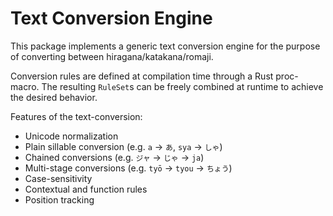 # Text Conversion Engine

This package implements a generic text conversion engine for the purpose of 
converting between hiragana/katakana/romaji.

Conversion rules are defined at compilation time through a Rust proc-macro. The
resulting `RuleSet`s can be freely combined at runtime to achieve the desired
behavior.

Features of the text-conversion:

- Unicode normalization
- Plain sillable conversion (e.g. `a` -> `あ`, `sya` -> `しゃ`)
- Chained conversions (e.g. `ジャ` -> `じゃ` -> `ja`)
- Multi-stage conversions (e.g. `tyō` -> `tyou` -> `ちょう`)
- Case-sensitivity
- Contextual and function rules
- Position tracking
